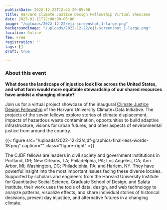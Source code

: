 ```yaml
---
publishDate: 2022-12-22T12:42:20-05:00
title: Harvard Climate Justice Design Fellowship Virtual Showcase
date: 2023-01-11T12:00:00-05:00
image: "/uploads/2022-12-22/eji-screenshot_1-large.png"
backgroundImage: "/uploads/2022-12-22/eji-screenshot_1-large.png"
location: Online
fee: Free
registration: ''
tags: []
draft: true

---
```

### About this event 

**What does the landscape of injustice look like across the United States, and what form would more equitable stewardship of our shared resources have amidst a changing climate?** 

Join us for a virtual project showcase of the inaugural [Climate Justice Design Fellowship](https://projects.iq.harvard.edu/climatefellowship/home) of the Harvard University Climate+Data Initiative. The projects of the seven fellows explore stories of climate displacement, impacts of hazardous waste contamination, opportunities to build adaptive infrastructure, visions for urban futures, and other aspects of environmental justice from around the country. 

{{< figure src="/uploads/2022-12-22/cjdf-graphics-final-less-words-18.png" caption="" class="figure-right" >}}

The CJDF fellows are leaders in civil society and government institutions in Portland, OR; New Orleans, LA; Philadelphia, PA; Los Angeles, CA; Ann Arbor, MI; Washington, DC; Philadelphia, PA; and Harlem, NY. They have powerful insight into the most important issues facing these diverse locales. Supported by scholars and engineers from the Harvard University Institute for Quantitative Social Science, Graduate School of Design, and Salata Institute, their work uses the tools of data, design, and web technology to analyze patterns, visualize effects, and share individual stories of historical decisions, present day injustice, and alternative futures in a changing climate.